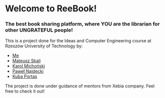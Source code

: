 # Welcome to ReeBook!

### The best book sharing platform, where YOU are the librarian for other UNGRATEFUL people!

This is a project done for the Ideas and Computer Engineering course at Rzeszów University of Technology by:
- [Me](https://github.com/FifthZoner)
- [Mateusz Skali](https://github.com/Skalik2)
- [Karol Michoński](https://github.com/karolmichonsky)
- [Paweł Najdecki](https://github.com/Janek7231)
- [Kuba Portas](https://github.com/PortiQq)

The project is done under guidance of mentors from Xebia company. Feel free to check it out!
